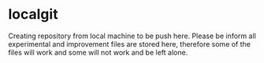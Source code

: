 # localgit
Creating repository from local machine to be push here. Please be inform all experimental and improvement files are stored here, therefore some of the files will work and some will not work and be left alone.
